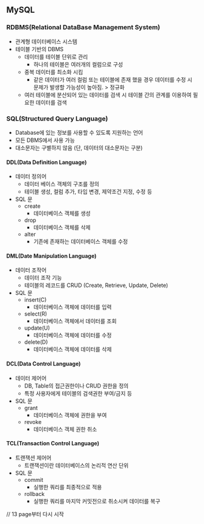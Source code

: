 ## MySQL

### RDBMS(Relational DataBase Management System)

- 관계형 데이터베이스 시스템
- 테이블 기반의 DBMS
  - 데이터를 테이블 단위로 관리
    - 하나의 테이블은 여러개의 컬럼으로 구성
  - 중복 데이터를 최소화 시킴
    - 같은 데이터가 여러 컬럼 또는 테이블에 존재 했을 경우 데이터를 수정 시 문제가 발생할 가능성이 높아짐. > 정규화
  - 여러 테이블에 분산되어 있는 데이터를 검색 시 테이블 간의 관계를 이용하여 필요한 데이터를 검색
  
### SQL(Structured Query Language)

- Database에 있는 정보를 사용할 수 있도록 지원하는 언어
- 모든 DBMS에서 사용 가능
- 대소문자는 구별하지 않음 (단, 데이터의 대소문자는 구분)

#### DDL(Data Definition Language)

- 데이터 정의어
  - 데이터 베이스 객체의 구조를 정의
  - 테이블 생성, 컬럼 추가, 타입 변경, 제약조건 지정, 수정 등
- SQL 문
  - create
    - 데이터베이스 객체를 생성
  - drop
    - 데이터베이스 객체를 삭제
  - alter
    - 기존에 존재하는 데이터베이스 객체를 수정

#### DML(Date Manipulation Language)

- 데이터 조작어
  - 데이터 조작 기능
  - 테이블의 레코드를 CRUD (Create, Retrieve, Update, Delete)
- SQL 문
  - insert(C)
    - 데이터베이스 객체에 데이터를 입력
  - select(R)
    - 데이터베이스 객체에서 데이터를 조회
  - update(U)
    - 데이터베이스 객체에 데이터를 수정
  - delete(D)
    - 데이터베이스 객체에 데이터를 삭제

#### DCL(Data Control Language)

- 데이터 제어어
  - DB, Table의 접근권한이나 CRUD 권한을 정의
  - 특정 사용자에게 테이블의 검색권한 부여/금지 등
- SQL 문
  - grant
    - 데이터베이스 객체에 권한을 부여
  - revoke
    - 데이터베이스 객체 권한 취소

#### TCL(Transaction Control Language)

- 트랜잭션 제어어
  - 트랜잭션이란 데이터베이스의 논리적 연산 단위
- SQL 문
  - commit
    - 실행한 쿼리를 최종적으로 적용
  - rollback
    - 실행한 쿼리를 마지막 커밋전으로 취소시켜 데이터를 복구
  
// 13 page부터 다시 시작